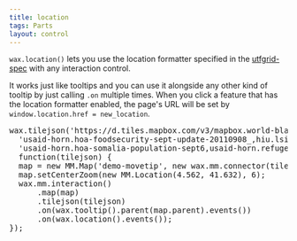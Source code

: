 ```yaml
---
title: location
tags: Parts
layout: control
---
```


`wax.location()` lets you use the location formatter specified in
the [utfgrid-spec](https://github.com/mapbox/utfgrid-spec) with any
interaction control.

It works just like tooltips and you can use it alongside any other kind
of tooltip by just calling `.on` multiple times. When you click a feature
that has the location formatter enabled, the page's URL will be set by
`window.location.href = new_location`.

<pre class='prettyprint'>
wax.tilejson('https://d.tiles.mapbox.com/v3/mapbox.world-blank-bright,' +
  'usaid-horn.hoa-foodsecurity-sept-update-20110908_,hiu.lsib-dark-labelled,' +
  'usaid-horn.hoa-somalia-population-sept6,usaid-horn.refugees-points2.jsonp',
  function(tilejson) {
  map = new MM.Map('demo-movetip', new wax.mm.connector(tilejson));
  map.setCenterZoom(new MM.Location(4.562, 41.632), 6);
  wax.mm.interaction()
      .map(map)
      .tilejson(tilejson)
      .on(wax.tooltip().parent(map.parent).events())
      .on(wax.location().events());
});
</pre>
